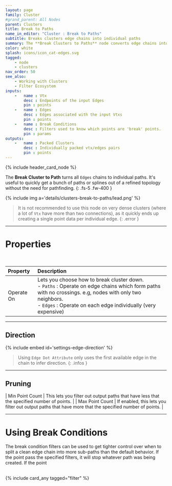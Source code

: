 ```yaml
---
layout: page
family: Cluster
#grand_parent: All Nodes
parent: Clusters
title: Break to Paths
name_in_editor: "Cluster : Break to Paths"
subtitle: Breaks clusters edge chains into individual paths
summary: The **Break Clusters to Paths** node converts edge chains into individual paths, offering a quick way to extract paths or splines from a refined topology without requiring complex pathfinding, but is less suited for dense clusters with highly connected vertices.
color: white
splash: icons/icon_cat-edges.svg
tagged: 
    - node
    - clusters
nav_order: 50
see_also:
    - Working with Clusters
    - Filter Ecosystem
inputs:
    -   name : Vtx
        desc : Endpoints of the input Edges
        pin : points
    -   name : Edges
        desc : Edges associated with the input Vtxs
        pin : points
    -   name : Break Conditions
        desc : Filters used to know which points are 'break' points.
        pin : params
outputs:
    -   name : Packed Clusters
        desc : Individually packed vtx/edges pairs
        pin : points
---
```


{% include header_card_node %}

The **Break Cluster to Path** turns all `Edges` chains to individual paths. It's useful to quickly get a bunch of paths or splines out of a refined topology without the need for pathfinding.
{: .fs-5 .fw-400 } 

{% include img a='details/clusters-break-to-paths/lead.png' %}

> It is not recommended to use this node on very dense clusters (where a lot of `Vtx` have more than two connections), as it quickly ends up creating a single point data per individual edge.
{: .error }

---
# Properties
<br>

| Property       | Description          |
|:-------------|:------------------|
| Operate On           | Lets you choose how to break cluster down.<br>- `Paths` : Operate on edge chains which form paths with no crossings.  e.g, nodes with only two neighbors.<br>- `Edges` : Operate on each edge individually (very expensive)  |

---
## Direction

{% include embed id='settings-edge-direction' %}

> Using `Edge Dot Attribute` only uses the first available edge in the chain to infer direction.
{: .infos }

---
## Pruning

| Min Point Count | This lets you filter out output paths that have less that the specified number of points. |
| Max Point Count | If enabled, this lets you filter out output paths that have more that the specified number of points. |

---
# Using Break Conditions

The break condition filters can be used to get tighter control over when to split a clean edge chain into more sub-paths than the default behavior. If the point pass the specified filters, it will stop whatever path was being created. If the point 

<br>
{% include card_any tagged="filter" %}